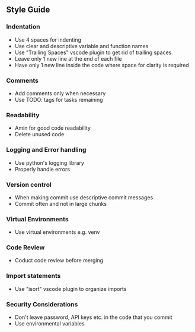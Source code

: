 ## Style Guide

### Indentation

+ Use 4 spaces for indenting
+ Use clear and descriptive variable and function names
+ Use "Trailing Spaces" vscode plugin to get rid of trailing spaces
+ Leave only 1 new line at the end of each file
+ Have only 1 new line inside the code where space for clarity is required

### Comments

+ Add comments only when necessary
+ Use TODO: tags for tasks remaining

### Readability

+ Amin for good code readability
+ Delete unused code

### Logging and Error handling

+ Use python's logging library
+ Properly handle errors

### Version control

+ When making commit use descriptive commit messages
+ Commit often and not in large chunks

### Virtual Environments

+ Use virtual environments e.g. venv

### Code Review

+ Coduct code review before merging

### Import statements

+ Use "isort" vscode plugin to organize imports

### Security Considerations

+ Don't leave password, API keys etc. in the code that you commit
+ Use environmental variables
